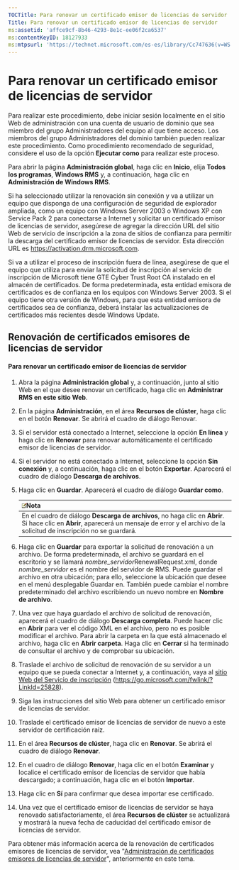 ```yaml
---
TOCTitle: Para renovar un certificado emisor de licencias de servidor
Title: Para renovar un certificado emisor de licencias de servidor
ms:assetid: 'affce9cf-8b46-4293-8e1c-ee06f2ca6537'
ms:contentKeyID: 18127933
ms:mtpsurl: 'https://technet.microsoft.com/es-es/library/Cc747636(v=WS.10)'
---
```


Para renovar un certificado emisor de licencias de servidor
===========================================================

Para realizar este procedimiento, debe iniciar sesión localmente en el sitio Web de administración con una cuenta de usuario de dominio que sea miembro del grupo Administradores del equipo al que tiene acceso. Los miembros del grupo Administradores del dominio también pueden realizar este procedimiento. Como procedimiento recomendado de seguridad, considere el uso de la opción **Ejecutar como** para realizar este proceso.

Para abrir la página **Administración global**, haga clic en **Inicio**, elija **Todos los programas**, **Windows RMS** y, a continuación, haga clic en **Administración de Windows RMS**.

Si ha seleccionado utilizar la renovación sin conexión y va a utilizar un equipo que disponga de una configuración de seguridad de explorador ampliada, como un equipo con Windows Server 2003 o Windows XP con Service Pack 2 para conectarse a Internet y solicitar un certificado emisor de licencias de servidor, asegúrese de agregar la dirección URL del sitio Web de servicio de inscripción a la zona de sitios de confianza para permitir la descarga del certificado emisor de licencias de servidor. Esta dirección URL es https://activation.drm.microsoft.com.

Si va a utilizar el proceso de inscripción fuera de línea, asegúrese de que el equipo que utiliza para enviar la solicitud de inscripción al servicio de inscripción de Microsoft tiene GTE Cyber Trust Root CA instalado en el almacén de certificados. De forma predeterminada, esta entidad emisora de certificados es de confianza en los equipos con Windows Server 2003. Si el equipo tiene otra versión de Windows, para que esta entidad emisora de certificados sea de confianza, deberá instalar las actualizaciones de certificados más recientes desde Windows Update.

Renovación de certificados emisores de licencias de servidor
------------------------------------------------------------

#### Para renovar un certificado emisor de licencias de servidor

1.  Abra la página **Administración global** y, a continuación, junto al sitio Web en el que desee renovar un certificado, haga clic en **Administrar RMS en este sitio Web**.

2.  En la página **Administración**, en el área **Recursos de clúster**, haga clic en el botón **Renovar**. Se abrirá el cuadro de diálogo Renovar.

3.  Si el servidor está conectado a Internet, seleccione la opción **En línea** y haga clic en **Renovar** para renovar automáticamente el certificado emisor de licencias de servidor.

4.  Si el servidor no está conectado a Internet, seleccione la opción **Sin conexión** y, a continuación, haga clic en el botón **Exportar**. Aparecerá el cuadro de diálogo **Descarga de archivos**.

5.  Haga clic en **Guardar**. Aparecerá el cuadro de diálogo **Guardar como**.

    | ![](images/Cc747636.note(WS.10).gif)Nota                                                                                                                             |
    |---------------------------------------------------------------------------------------------------------------------------------------------------------------------------------------------------|
    | En el cuadro de diálogo **Descarga de archivos**, no haga clic en **Abrir**. Si hace clic en **Abrir**, aparecerá un mensaje de error y el archivo de la solicitud de inscripción no se guardará. |

6.  Haga clic en **Guardar** para exportar la solicitud de renovación a un archivo. De forma predeterminada, el archivo se guardará en el escritorio y se llamará *nombre\_servidor*RenewalRequest.xml, donde *nombre\_servidor* es el nombre del servidor de RMS. Puede guardar el archivo en otra ubicación; para ello, seleccione la ubicación que desee en el menú desplegable Guardar en. También puede cambiar el nombre predeterminado del archivo escribiendo un nuevo nombre en **Nombre de archivo**.

7.  Una vez que haya guardado el archivo de solicitud de renovación, aparecerá el cuadro de diálogo **Descarga completa**. Puede hacer clic en **Abrir** para ver el código XML en el archivo, pero no es posible modificar el archivo. Para abrir la carpeta en la que está almacenado el archivo, haga clic en **Abrir carpeta**. Haga clic en **Cerrar** si ha terminado de consultar el archivo y de comprobar su ubicación.

8.  Traslade el archivo de solicitud de renovación de su servidor a un equipo que se pueda conectar a Internet y, a continuación, vaya al [sitio Web del Servicio de inscripción]() (https://go.microsoft.com/fwlink/?LinkId=25828).

9.  Siga las instrucciones del sitio Web para obtener un certificado emisor de licencias de servidor.

10. Traslade el certificado emisor de licencias de servidor de nuevo a este servidor de certificación raíz.

11. En el área **Recursos de clúster**, haga clic en **Renovar**. Se abrirá el cuadro de diálogo **Renovar**.

12. En el cuadro de diálogo **Renovar**, haga clic en el botón **Examinar** y localice el certificado emisor de licencias de servidor que había descargado; a continuación, haga clic en el botón **Importar**.

13. Haga clic en **Sí** para confirmar que desea importar ese certificado.

14. Una vez que el certificado emisor de licencias de servidor se haya renovado satisfactoriamente, el área **Recursos de clúster** se actualizará y mostrará la nueva fecha de caducidad del certificado emisor de licencias de servidor.

Para obtener más información acerca de la renovación de certificados emisores de licencias de servidor, vea "[Administración de certificados emisores de licencias de servidor](https://technet.microsoft.com/549979ad-13ee-4abc-8281-3e002a5a9561)", anteriormente en este tema.

